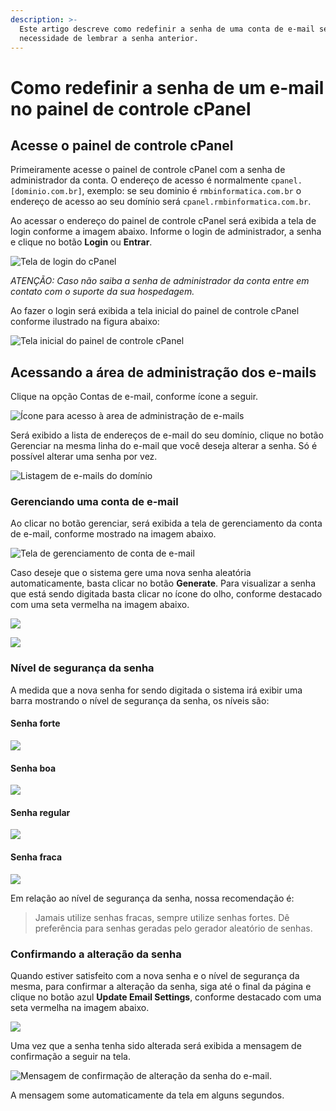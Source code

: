 ```yaml
---
description: >-
  Este artigo descreve como redefinir a senha de uma conta de e-mail sem a
  necessidade de lembrar a senha anterior.
---
```


# Como redefinir a senha de um e-mail no painel de controle cPanel

## Acesse o painel de controle cPanel

Primeiramente acesse o painel de controle cPanel com a senha de administrador da conta. O endereço de acesso é normalmente `cpanel.[dominio.com.br]`, exemplo: se seu dominio é `rmbinformatica.com.br` o endereço de acesso ao seu domínio será `cpanel.rmbinformatica.com.br`.

Ao acessar o endereço do painel de controle cPanel será exibida a tela de login conforme a imagem abaixo. Informe o login de administrador, a senha e clique no botão **Login** ou **Entrar**.

![Tela de login do cPanel](<../../.gitbook/assets/image (83).png>)

_ATENÇÃO: Caso não saiba a senha de administrador da conta entre em contato com o suporte da sua hospedagem._

Ao fazer o login será exibida a tela inicial do painel de controle cPanel conforme ilustrado na figura abaixo:

![Tela inicial do painel de controle cPanel](<../../.gitbook/assets/image (12).png>)

## Acessando a área de administração dos e-mails

Clique na opção Contas de e-mail, conforme ícone a seguir.

![Ícone para acesso à area de administração de e-mails](<../../.gitbook/assets/image (41).png>)

Será exibido a lista de endereços de e-mail do seu domínio, clique no botão Gerenciar na mesma linha do e-mail que você deseja alterar a senha. Só é possível alterar uma senha por vez.

![Listagem de e-mails do domínio](<../../.gitbook/assets/image (85).png>)

### Gerenciando uma conta de e-mail

Ao clicar no botão gerenciar, será exibida a tela de gerenciamento da conta de e-mail, conforme mostrado na imagem abaixo.

![Tela de gerenciamento de conta de e-mail](<../../.gitbook/assets/image (57).png>)

Caso deseje que o sistema gere uma nova senha aleatória automaticamente, basta clicar no botão **Generate**. Para visualizar a senha que está sendo digitada basta clicar no ícone do olho, conforme destacado com uma seta vermelha na imagem abaixo.

![](<../../.gitbook/assets/image (39).png>)

![](<../../.gitbook/assets/image (61).png>)

### Nível de segurança da senha

A medida que a nova senha for sendo digitada o sistema irá exibir uma barra mostrando o nível de segurança da senha, os níveis são:

#### Senha forte

![](<../../.gitbook/assets/image (58).png>)



#### Senha boa

![](<../../.gitbook/assets/image (73).png>)

#### Senha regular

![](<../../.gitbook/assets/image (23).png>)

#### Senha fraca

![](<../../.gitbook/assets/image (18).png>)

Em relação ao nível de segurança da senha, nossa recomendação é:

> Jamais utilize senhas fracas, sempre utilize senhas fortes. Dê preferência para senhas geradas pelo gerador aleatório de senhas.

### Confirmando a alteração da senha

Quando estiver satisfeito com a nova senha e o nível de segurança da mesma, para confirmar a alteração da senha, siga até o final da página e clique no botão azul **Update Email Settings**, conforme destacado com uma seta vermelha na imagem abaixo.

![](<../../.gitbook/assets/image (37).png>)

Uma vez que a senha tenha sido alterada será exibida a mensagem de confirmação a seguir na tela.

![Mensagem de confirmação de alteração da senha do e-mail.](<../../.gitbook/assets/image (77).png>)

A mensagem some automaticamente da tela em alguns segundos.
